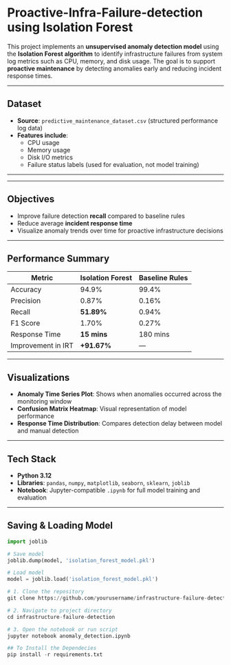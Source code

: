 # Proactive-Infra-Failure-detection using Isolation Forest

This project implements an **unsupervised anomaly detection model** using the **Isolation Forest algorithm** to identify infrastructure failures from system log metrics such as CPU, memory, and disk usage. The goal is to support **proactive maintenance** by detecting anomalies early and reducing incident response times.

---

##  Dataset

- **Source**: `predictive_maintenance_dataset.csv` (structured performance log data)
- **Features include**:  
  - CPU usage  
  - Memory usage  
  - Disk I/O metrics  
  - Failure status labels (used for evaluation, not model training)

---

---

##  Objectives

-  Improve failure detection **recall** compared to baseline rules
-  Reduce average **incident response time**
-  Visualize anomaly trends over time for proactive infrastructure decisions

---

##  Performance Summary

| Metric                | Isolation Forest | Baseline Rules |
|-----------------------|------------------|----------------|
| Accuracy              | 94.9%            | 99.4%          |
| Precision             | 0.87%            | 0.16%          |
| Recall                | **51.89%**       | 0.94%          |
| F1 Score              | 1.70%            | 0.27%          |
| Response Time         | **15 mins**      | 180 mins       |
| Improvement in IRT    | **+91.67%**      | —              |

---

##  Visualizations

- **Anomaly Time Series Plot**: Shows when anomalies occurred across the monitoring window  
- **Confusion Matrix Heatmap**: Visual representation of model performance  
- **Response Time Distribution**: Compares detection delay between model and manual detection

---

##  Tech Stack

- **Python 3.12**
- **Libraries**: `pandas`, `numpy`, `matplotlib`, `seaborn`, `sklearn`, `joblib`
- **Notebook**: Jupyter-compatible `.ipynb` for full model training and evaluation

---

##  Saving & Loading Model

```python
import joblib

# Save model
joblib.dump(model, 'isolation_forest_model.pkl')

# Load model
model = joblib.load('isolation_forest_model.pkl')

# 1. Clone the repository
git clone https://github.com/yourusername/infrastructure-failure-detection.git

# 2. Navigate to project directory
cd infrastructure-failure-detection

# 3. Open the notebook or run script
jupyter notebook anomaly_detection.ipynb

## To Install the Dependecies
pip install -r requirements.txt





